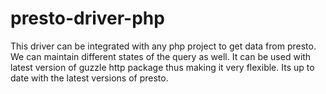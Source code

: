 # presto-driver-php
This driver can be integrated with any php project to get data from presto.
We can maintain different states of the query as well.
It can be used with latest version of guzzle http package thus making it very flexible.
Its up to date with the latest versions of presto.

